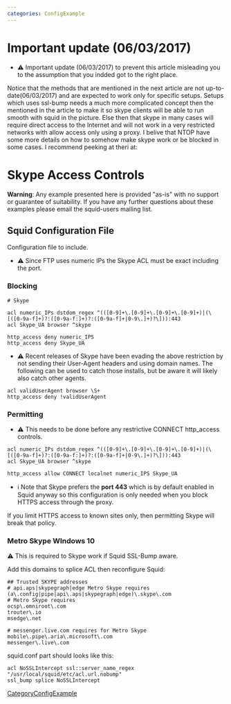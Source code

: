 ```yaml
---
categories: ConfigExample
---
```

# Important update (06/03/2017)

  - ⚠️
    Important update (06/03/2017) to prevent this article misleading you
    to the assumption that you indded got to the right place.

Notice that the methods that are mentioned in the next article are not
up-to-date(06/03/2017) and are expected to work only for specific
setups. Setups which uses ssl-bump needs a much more complicated concept
then the mentioned in the article to make it so skype clients will be
able to run smooth with squid in the picture. Else then that skype in
many cases will require direct access to the Internet and will not work
in a very restricted networks with allow access only using a proxy. I
belive that NTOP have some more details on how to somehow make skype
work or be blocked in some cases. I recommend peeking at theri at:
[](https://github.com/ntop/nDPI/search?utf8=✓&q=skype)

# Skype Access Controls

**Warning**: Any example presented here is provided "as-is" with no
support or guarantee of suitability. If you have any further questions
about these examples please email the squid-users mailing list.

## Squid Configuration File

Configuration file to include.

  - ⚠️
    Since FTP uses numeric IPs the Skype ACL must be exact including the
    port.

### Blocking

    # Skype
    
    acl numeric_IPs dstdom_regex ^(([0-9]+\.[0-9]+\.[0-9]+\.[0-9]+)|(\[([0-9a-f]+)?:([0-9a-f:]+)?:([0-9a-f]+|0-9\.]+)?\])):443
    acl Skype_UA browser ^skype
    
    http_access deny numeric_IPS
    http_access deny Skype_UA

  - ⚠️
    Recent releases of Skype have been evading the above restriction by
    not sending their User-Agent headers and using domain names. The
    following can be used to catch those installs, but be aware it will
    likely also catch other agents.

<!-- end list -->

    acl validUserAgent browser \S+
    http_access deny !validUserAgent

### Permitting

  - ⚠️
    This needs to be done before any restrictive CONNECT http\_access
    controls.

<!-- end list -->

    acl numeric_IPs dstdom_regex ^(([0-9]+\.[0-9]+\.[0-9]+\.[0-9]+)|(\[([0-9a-f]+)?:([0-9a-f:]+)?:([0-9a-f]+|0-9\.]+)?\])):443
    acl Skype_UA browser ^skype
    
    http_access allow CONNECT localnet numeric_IPS Skype_UA

  - ℹ️
    Note that Skype prefers the **port 443** which is by default enabled
    in Squid anyway so this configuration is only needed when you block
    HTTPS access through the proxy.

If you limit HTTPS access to known sites only, then permitting Skype
will break that policy.

### Metro Skype WIndows 10

⚠️
This is required to Skype work if Squid SSL-Bump aware.

Add this domains to splice ACL then reconfigure Squid:

    ## Trusted SKYPE addresses
    # api.aps|skypegraph|edge Metro Skype requires
    (a\.config|pipe|api\.aps|skypegraph|edge)\.skype\.com
    # Metro Skype requires
    ocsp\.omniroot\.com
    trouter\.io
    msedge\.net
    
    # messenger.live.com requires for Metro Skype
    mobile\.pipe\.aria\.microsoft\.com
    messenger\.live\.com

squid.conf part should looks like this:

    acl NoSSLIntercept ssl::server_name_regex "/usr/local/squid/etc/acl.url.nobump"
    ssl_bump splice NoSSLIntercept

[CategoryConfigExample](/CategoryConfigExample)
